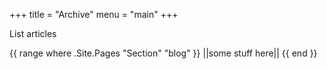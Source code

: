 +++
title = "Archive"
menu = "main"
+++

List articles

{{ range where .Site.Pages "Section" "blog" }}
    ||some stuff here||
{{ end }}